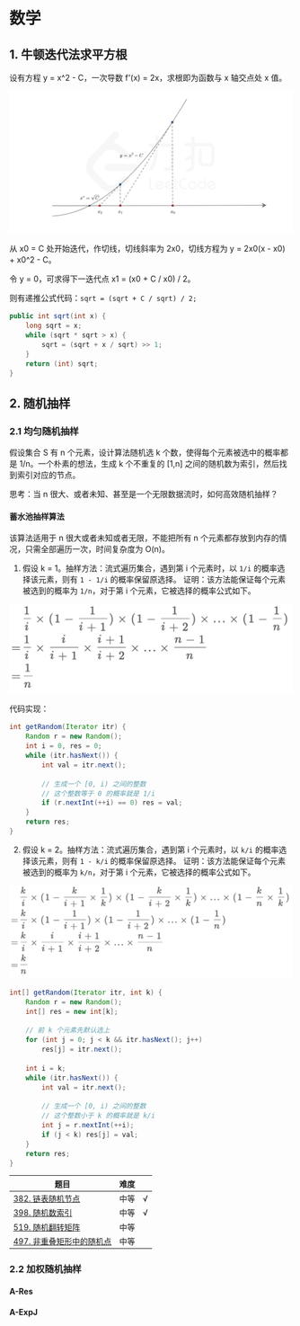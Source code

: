 # 数学

## 1. 牛顿迭代法求平方根

设有方程 y = x^2 - C，一次导数 f'(x) = 2x，求根即为函数与 x 轴交点处 x 值。

![newton.png](../../resources/newton.png)

从 x0 = C 处开始迭代，作切线，切线斜率为 2x0，切线方程为 y = 2x0(x - x0) + x0^2 - C。

令 y = 0，可求得下一迭代点 x1 = (x0 + C / x0) / 2。

则有递推公式代码：`sqrt = (sqrt + C / sqrt) / 2;`

``` java
public int sqrt(int x) {
    long sqrt = x;
    while (sqrt * sqrt > x) {
        sqrt = (sqrt + x / sqrt) >> 1;
    }
    return (int) sqrt;
}
```

## 2. 随机抽样

### 2.1 均匀随机抽样

假设集合 S 有 n 个元素，设计算法随机选 k 个数，使得每个元素被选中的概率都是 1/n。一个朴素的想法，生成 k 个不重复的 [1,n] 之间的随机数为索引，然后找到索引对应的节点。

思考：当 n 很大、或者未知、甚至是一个无限数据流时，如何高效随机抽样？

#### 蓄水池抽样算法

该算法适用于 n 很大或者未知或者无限，不能把所有 n 个元素都存放到内存的情况，只需全部遍历一次，时间复杂度为 O(n)。

1. 假设 k = 1。抽样方法：流式遍历集合，遇到第 i 个元素时，以 `1/i` 的概率选择该元素，则有 `1 - 1/i` 的概率保留原选择。 证明：该方法能保证每个元素被选到的概率为 `1/n`，对于第 i
   个元素，它被选择的概率公式如下。

![reservoir-1.png](../../resources/reservoir-1.png)

代码实现：

``` java
int getRandom(Iterator itr) {
    Random r = new Random();
    int i = 0, res = 0;
    while (itr.hasNext()) {
        int val = itr.next();
        
        // 生成一个 [0, i) 之间的整数
        // 这个整数等于 0 的概率就是 1/i
        if (r.nextInt(++i) == 0) res = val;
    }
    return res;
}
```

2. 假设 k = 2。抽样方法：流式遍历集合，遇到第 i 个元素时，以 `k/i` 的概率选择该元素，则有 `1 - k/i` 的概率保留原选择。 证明：该方法能保证每个元素被选到的概率为 `k/n`，对于第 i
   个元素，它被选择的概率公式如下。

![reservoir-2.png](../../resources/reservoir-2.png)

``` java
int[] getRandom(Iterator itr, int k) {
    Random r = new Random();
    int[] res = new int[k];

    // 前 k 个元素先默认选上
    for (int j = 0; j < k && itr.hasNext(); j++)
        res[j] = itr.next();

    int i = k;
    while (itr.hasNext()) {
        int val = itr.next();
        
        // 生成一个 [0, i) 之间的整数
        // 这个整数小于 k 的概率就是 k/i
        int j = r.nextInt(++i);
        if (j < k) res[j] = val;
    }
    return res;
}
```

|题目|难度||
|---|---|---|
|[382. 链表随机节点](https://leetcode-cn.com/problems/linked-list-random-node/)|中等|√|
|[398. 随机数索引](https://leetcode-cn.com/problems/random-pick-index/)|中等|√|
|[519. 随机翻转矩阵](https://leetcode-cn.com/problems/random-flip-matrix/)|中等
|[497. 非重叠矩形中的随机点](https://leetcode-cn.com/problems/random-point-in-non-overlapping-rectangles/)|中等

### 2.2 加权随机抽样

#### A-Res

#### A-ExpJ

